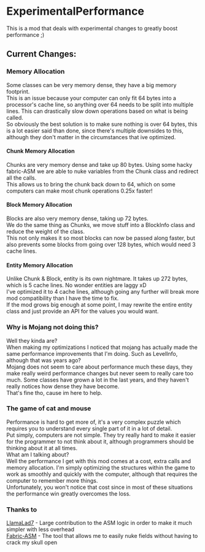 # ExperimentalPerformance  
  
This is a mod that deals with experimental changes to greatly boost performance ;)  
  
## Current Changes:  
### Memory Allocation  
Some classes can be very memory dense, they have a big memory footprint.  
This is an issue because your computer can only fit 64 bytes into a processor's cache line, so anything over 64 needs to be split into multiple lines. This can drastically slow down operations based on what is being called.  
So obviously the best solution is to make sure nothing is over 64 bytes, this is a lot easier said than done, since there's multiple downsides to this, although they don't matter in the circumstances that ive optimized.  
#### Chunk Memory Allocation  
Chunks are very memory dense and take up 80 bytes. Using some hacky fabric-ASM we are able to nuke variables from the Chunk class and redirect all the calls.   
This allows us to bring the chunk back down to 64, which on some computers can make most chunk operations 0.25x faster!  
#### Block Memory Allocation  
Blocks are also very memory dense, taking up 72 bytes.  
We do the same thing as Chunks, we move stuff into a BlockInfo class and reduce the weight of the class.  
This not only makes it so most blocks can now be passed along faster, but also prevents some blocks from going over 128 bytes, which would need 3 cache lines.  
#### Entity Memory Allocation  
Unlike Chunk & Block, entity is its own nightmare. It takes up 272 bytes, which is 5 cache lines. No wonder entities are laggy xD  
I've optimized it to 4 cache lines, although going any further will break more mod compatibility than I have the time to fix.  
If the mod grows big enough at some point, I may rewrite the entire entity class and just provide an API for the values you would want.  
  
### Why is Mojang not doing this?
Well they kinda are?  
When making my optimizations I noticed that mojang has actually made the same performance improvements that I'm doing. Such as LevelInfo, although that was years ago?  
Mojang does not seem to care about performance much these days, they make really weird performance changes but never seem to really care too much. Some classes have grown a lot in the last years, and they haven't really notices how dense they have become.  
That's fine tho, cause im here to help.
  
### The game of cat and mouse  
Performance is hard to get more of, it's a very complex puzzle which requires you to understand every single part of it in a lot of detail.  
Put simply, computers are not simple. They try really hard to make it easier for the programmer to not think about it, although programmers should be thinking about it at all times.  
What am I talking about?  
Well the performance I get with this mod comes at a cost, extra calls and memory allocation. I'm simply optimizing the structures within the game to work as smoothly and quickly with the computer, although that requires the computer to remember more things.  
Unfortunately, you won't notice that cost since in most of these situations the performance win greatly overcomes the loss.  
  
### Thanks to  
[LlamaLad7](https://github.com/LlamaLad7) - Large contribution to the ASM logic in order to make it much simpler with less overhead  
[Fabric-ASM](https://github.com/Chocohead/Fabric-ASM) - The tool that allows me to easily nuke fields without having to crack my skull open  
